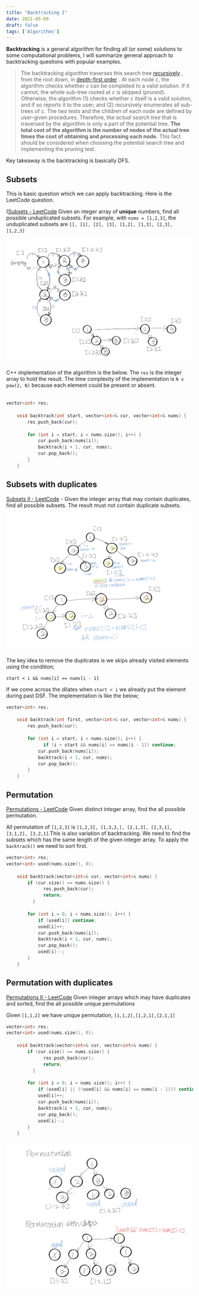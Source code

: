 ```yaml
---
title: "Backtracking I"
date: 2021-05-09
draft: false
tags: ['Algorithms']
---
```


**Backtracking** is a general algorithm for finding all (or some) solutions to some computational problems, I will summarize general approach to backtracking questions with popular examples.

> The backtracking algorithm traverses this search tree  [recursively](https://en.wikipedia.org/wiki/Recursion_(computer_science)) , from the root down, in  [depth-first order](https://en.wikipedia.org/wiki/Depth-first_search) . At each node _c_, the algorithm checks whether _c_ can be completed to a valid solution. If it cannot, the whole sub-tree rooted at _c_ is skipped (_pruned_). Otherwise, the algorithm (1) checks whether _c_ itself is a valid solution, and if so reports it to the user; and (2) recursively enumerates all sub-trees of _c_. The two tests and the children of each node are defined by user-given procedures. Therefore, the _actual search tree_ that is traversed by the algorithm is only a part of the potential tree. **The total cost of the algorithm is the number of nodes of the actual tree times the cost of obtaining and processing each node.** This fact should be considered when choosing the potential search tree and implementing the pruning test.  

Key takeaway is the backtracking is basically DFS.

## Subsets
This is basic question which we can apply backtracking. Here is the LeetCode question.

([Subsets - LeetCode](https://leetcode.com/problems/subsets/) Given an nteger array of **unique** numbers, find all possible unduplicated subsets. For example, with `nums = [1,2,3]`, the unduplicated subsets are `[], [1], [2], [3], [1,2], [1,3], [2,3], [1,2,3]`

![](/images/backtracking-i/9684023D-622F-480D-B0C7-618992397540.jpg)

C++ implementation of the algorithm is the below. The `res` is the integer array to hold the result. The time complexity of the implementation is `N x pow(2, N)` because each element could be present or absent.
```c

vector<int> res;

    void backtrack(int start, vector<int>& cur, vector<int>& nums) {
        res.push_back(cur);
        
        for (int i = start; i < nums.size(); i++) {
            cur.push_back(nums[i]);
            backtrack(i + 1, cur, nums);
            cur.pop_back();
        }
    }
```

## Subsets with duplicates
[Subsets II - LeetCode](https://leetcode.com/problems/subsets-ii/) - Given the integer array that may contain duplicates, find all possible subsets. The result must not contain duplicate subsets.

![](images/backtracking-i/EA54CA73-4B74-4114-BDAE-2CAE6803B3E6.jpg)

The key idea to remove the duplicates is we skips already visited elements using the condition;
```
start < i && nums[i] == nums[i - 1]
```
If we come across the dilates when `start < i` we already put the element during past DSF. The implementation is like the below; 
```c
vector<int> res;

    void backtrack(int first, vector<int>& cur, vector<int>& nums) {
        res.push_back(cur);
        
        for (int i = start; i < nums.size(); i++) {
			  if (i > start && nums[i] == nums[i - 1]) continue;
            cur.push_back(nums[i]);
            backtrack(i + 1, cur, nums);
            cur.pop_back();
        }
    }
```

## Permutation
[Permutations - LeetCode](https://leetcode.com/problems/permutations/) Given distinct integer array, find the all possible permutation. 

All permutation of  `[1,2,3]` is `[1,2,3], [1,3,2,], [2,1,3], [2,3,1], [3,1,2], [3,2,1]`.This is also variation of backtracking. We need to find the subsets which has the same length of the given integer array. To apply the `backtrack()` we need to sort first. 
```c
vector<int> res;
vector<int> used(nums.size(), 0);

    void backtrack(vector<int>& cur, vector<int>& nums) {
        if (cur.size() == nums.size() {
			  res.push_back(cur);
			  return;
		  }
        
        for (int i = 0; i < nums.size(); i++) {
            if (used[i]) continue;
            used[i]++;
            cur.push_back(nums[i]);
            backtrack(i + 1, cur, nums);
            cur.pop_back();
            used[i]--;
        }
    }
```

## Permutation with duplicates
[Permutations II - LeetCode](https://leetcode.com/problems/permutations-ii/) Given integer arrays which may have duplicates and sorted, find the all possible unique permutations

Given `[1,1,2]` we have unique permutation, `[1,1,2],[1,2,1],[2,1,1]` 

```c
vector<int> res;
vector<int> used(nums.size(), 0);

    void backtrack(vector<int>& cur, vector<int>& nums) {
        if (cur.size() == nums.size() {
			  res.push_back(cur);
			  return;
		  }
        
        for (int i = 0; i < nums.size(); i++) {
            if (used[i] || (!used[i] && nums[i] == nums[i - 1))) continue;
            used[i]++;
            cur.push_back(nums[i]);
            backtrack(i + 1, cur, nums);
            cur.pop_back();
            used[i]--;
        }
    }
```


![](/images/backtracking-i/DBB2053C-F802-41D3-AF74-C5180D28C994.jpg)